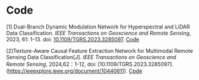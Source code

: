 # Code
[1] Dual-Branch Dynamic Modulation Network for Hyperspectral and LiDAR Data Classification. *IEEE Transactions on Geoscience and Remote Sensing*, 2023, 61: 1-13. doi: [10.1109/TGRS.2023.3285097](https://doi.org/10.1109/TGRS.2023.3285097). [Code](https://github.com/RachelXu365/DMGO)

[2]Texture-Aware Causal Feature Extraction Network for Multimodal Remote Sensing Data Classification[J]. *IEEE Transactions on Geoscience and Remote Sensing*, 2024,62：1-12, doi:  [10.1109/TGRS.2023.3285097].(https://ieeexplore.ieee.org/document/10440611). [Cpde](https://github.com/RachelXu365/TeACFNet)
